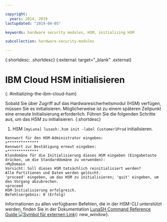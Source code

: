 ```yaml
---

copyright:
  years: 2014, 2019
lastupdated: "2019-04-05"

keywords: hardware security modules, HSM, initializing HSM

subcollection: hardware-security-modules

---
```


{:shortdesc: .shortdesc}
{:external: target="_blank" .external}

# IBM Cloud HSM initialisieren
{: #initializing-the-ibm-cloud-hsm}

Sobald Sie über Zugriff auf das Hardwaresicherheitsmodul (HSM) verfügen, müssen Sie es initialisieren. Möglicherweise ist zu einem späteren Zeitpunkt eine erneute Initialisierung erforderlich. Führen Sie die folgenden Schritte aus, um das HSM zu initialisieren.
{:shortdesc}

1. HSM `[myLuna] lusash:.hsm init -label Customer1Prod` initialisieren.
```
Kennwort für den HSM-Administrator eingeben:
>**************
Kennwort zur Bestätigung erneut eingeben:
>**************
Klondomäne für die Initialisierung dieses HSM eingeben (Eingabetaste drücken, um die Standarddomäne zu verwenden):
>MyDomain
Vorsicht: Soll dieses HSM tatsächlich reinitialisiert werden?
Alle Partitionen und Daten werden gelöscht.
'proceed' eingeben, um das HSM zu initialisieren; 'quit' eingeben, um den Vorgang abzubrechen.
>proceed
HSM-Initialisierung erfolgreich.
Befehlsergebnis: 0 (Erfolg)
```

Informationen zu allen verfügbaren Befehlen, die in der HSM-CLI unterstützt werden, finden Sie in der Dokumentation [LunaSH Command Reference Guide ![Symbol für externen Link](../../icons/launch-glyph.svg "Symbol für externen Link")](ftp://public.dhe.ibm.com/cloud/bluemix/hsm/LunaSH_Command_Reference_Guide_72.pdf){: new_window}.
